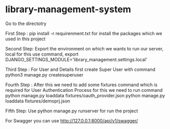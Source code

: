 # library-management-system

Go to the directotry 

First Step :
pip install -r requirenment.txt for install the packages which we used in this project

Second Step:
Export the environment on which we wants to run our server, local for this use command,
export  DJANGO_SETTINGS_MODULE='library_management.settings.local'

Third Step : 
For User and Details first create Super User with command
python3 manage.py createsuperuser

Fourth Step :
After this we need to add some fixtures command which is required for User Authentication Process
for this we need to run command
python manage.py loaddata fixtures/oauth_provider.json
python manage.py loaddata fixtures/demoprj.json

Fifth Step:
Use python manage.py runserver 
for run the project

For Swagger you can use 
http://127.0.0.1:8000/api/v1/swagger/